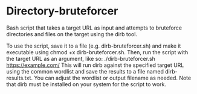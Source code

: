 # Directory-bruteforcer
Bash script that takes a target URL as input and attempts to bruteforce directories and files on the target using the dirb tool.

To use the script, save it to a file (e.g. dirb-bruteforcer.sh) and make it executable using chmod +x dirb-bruteforcer.sh. Then, run the script with the target URL as an argument, like so:
./dirb-bruteforcer.sh https://example.com/
This will run dirb against the specified target URL using the common wordlist and save the results to a file named dirb-results.txt. You can adjust the wordlist or output filename as needed. Note that dirb must be installed on your system for the script to work.
